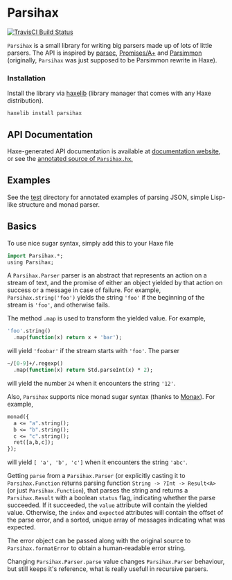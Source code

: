 # Parsihax
[![TravisCI Build Status](https://api.travis-ci.org/deathbeam/parsihax.svg?branch=master)](https://travis-ci.org/deathbeam/parsihax)

`Parsihax` is a small library for writing big parsers made up of lots of little parsers. The API is inspired by
[parsec][], [Promises/A+][promises-aplus] and [Parsimmon][parsimmon] (originally, `Parsihax` was just supposed to be
Parsimmon rewrite in Haxe).

### Installation

Install the library via [haxelib](http://lib.haxe.org/p/parsihax) (library manager that comes with any Haxe distribution).

``` 
haxelib install parsihax 
```

## API Documentation

Haxe-generated API documentation is available at [documentation website][docs], or see the 
[annotated source of `Parsihax.hx`.][parsihax]

## Examples

See the [test][] directory for annotated examples of parsing JSON, simple Lisp-like structure and monad parser.

## Basics
To use nice sugar syntax, simply add this to your Haxe file

```haxe
import Parsihax.*;
using Parsihax;
```

A `Parsihax.Parser` parser is an abstract that represents an action on a stream of text, and the promise of either an
object yielded by that action on success or a message in case of failure. For example, `Parsihax.string('foo')` yields
the string `'foo'` if the beginning of the stream is `'foo'`, and otherwise fails.

The method `.map` is used to transform the yielded value. For example,

```haxe
'foo'.string()
  .map(function(x) return x + 'bar');
```

will yield `'foobar'` if the stream starts with `'foo'`. The parser

```haxe
~/[0-9]+/.regexp()
  .map(function(x) return Std.parseInt(x) * 2);
```

will yield the number `24` when it encounters the string `'12'`.

Also, `Parsihax` supports nice monad sugar syntax (thanks to [Monax][monax]). For example,

```haxe
monad({
  a <= "a".string();
  b <= "b".string();
  c <= "c".string();
  ret([a,b,c]);
});
```

will yield `[ 'a', 'b', 'c']` when it encounters the string `'abc'`.

Getting `parse` from a `Parsihax.Parser` (or explicitly casting it to `Parsihax.Function` returns parsing function
`String -> ?Int -> Result<A>` (or just `Parsihax.Function`), that parses the string and returns a `Parsihax.Result`
with a boolean `status` flag, indicating whether the parse succeeded. If it succeeded, the `value` attribute will
contain the yielded value. Otherwise, the `index` and `expected` attributes will contain the offset of the parse error,
and a sorted, unique array of messages indicating what was expected.

The error object can be passed along with the original source to `Parsihax.formatError` to obtain
a human-readable error string.

Changing `Parsihax.Parser.parse` value changes `Parsihax.Parser` behaviour, but still keeps it's reference, what is
really usefull in recursive parsers.

[docs]: https://deathbeam.github.io/parsihax/Parsihax.html
[parsihax]: https://github.com/deathbeam/parsihax/blob/master/src/Parsihax.hx
[test]: https://github.com/deathbeam/parsihax/tree/master/test

[monax]: https://github.com/sledorze/monax
[promises-aplus]: https://promisesaplus.com/
[parsec]: https://hackage.haskell.org/package/parsec
[parsimmon]: https://github.com/jneen/parsimmon